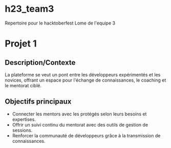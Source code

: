 # h23_team3
 Repertoire pour le hacktoberfest Lome de l'equipe 3

# Projet 1 
## Description/Contexte
La plateforme se veut un pont entre les développeurs expérimentés et les novices, offrant un espace pour l'échange de connaissances, le coaching et le mentorat ciblé.
## Objectifs principaux
- Connecter les mentors avec les protégés selon leurs besoins et expertises.
- Offrir un suivi continu du mentorat avec des outils de gestion de sessions.
- Renforcer la communauté de développeurs grâce à la transmission de connaissances.

